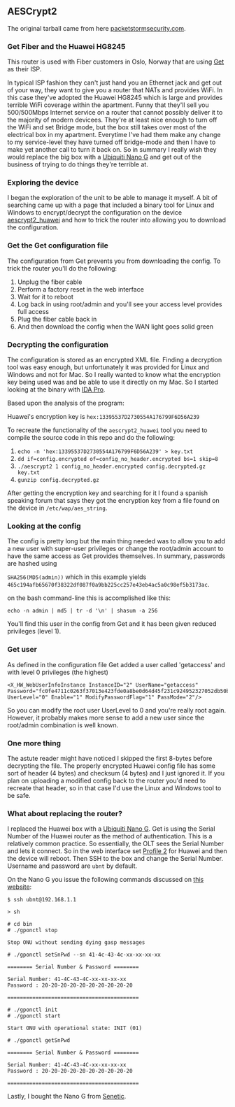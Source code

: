 ## AESCrypt2

The original tarball came from here [packetstormsecurity.com][2].

### Get Fiber and the Huawei HG8245

This router is used with Fiber customers in Oslo, Norway that are using        [Get][3] as their ISP.

In typical ISP fashion they can't just hand you an Ethernet jack and get out of your way, they want to give you a router that NATs and provides WiFi. In this case they've adopted the Huawei HG8245 which is large and provides terrible WiFi coverage within the apartment. Funny that they'll sell you 500/500Mbps Internet service on a router that cannot possibly deliver it to the majority of modern devicees. They're at least nice enough to turn off the WiFi and set Bridge mode, but the box still takes over most of the electrical box in my apartment. Everytime I've had them make any change to my service-level they have turned off bridge-mode and then I have to make yet another call to turn it back on. So in summary I really wish they would replace the big box with a [Ubiquiti Nano G][4] and get out of the business of trying to do things they're terrible at.

### Exploring the device

I began the exploration of the unit to be able to manage it myself. A bit of searching came up with a page that included a binary tool for Linux and Windows to encrypt/decrypt the configuration on the device [aescrypt2_huawei][1] and how to trick the router into allowing you to download the configuration. 

### Get the Get configuration file

The configuration from Get prevents you from downloading the config. To trick the router you'll do the following:

 1) Unplug the fiber cable
 2) Perform a factory reset in the web interface
 3) Wait for it to reboot
 4) Log back in using root/admin and you'll see your access level provides full access
 5) Plug the fiber cable back in 
 6) And then download the config when the WAN light goes solid green
 
### Decrypting the configuration

The configuration is stored as an encrypted XML file. Finding a decryption tool was easy enough, but unfortunately it was provided for Linux and Windows and not for Mac. So I really wanted to know what the encryption key being used was and be able to use it directly on my Mac. So I started looking at the binary with [IDA Pro][5].

Based upon the analysis of the program:
   
   Huawei's encryption key is `hex:13395537D2730554A176799F6D56A239`

To recreate the functionality of the `aescrypt2_huawei` tool you need to compile the source code in this repo and do the following:

   1) `echo -n 'hex:13395537D2730554A176799F6D56A239' > key.txt`
   2) `dd if=config.encrypted of=config_no_header.encrypted bs=1 skip=8`
   3) `./aescrypt2 1 config_no_header.encrypted config.decrypted.gz key.txt`
   4) `gunzip config.decrypted.gz`

After getting the encryption key and searching for it I found a spanish speaking forum that says they got the encryption key from a file found on the device in `/etc/wap/aes_string`.

### Looking at the config

The config is pretty long but the main thing needed was to allow you to add a new user with super-user privileges or change the root/admin account to have the same access as Get provides themselves. In summary, passwords are hashed using

`SHA256(MD5(admin))` which in this example yields  `465c194afb65670f38322df087f0a9bb225cc257e43eb4ac5a0c98ef5b3173ac`. 

on the bash command-line this is accomplished like this:

    echo -n admin | md5 | tr -d '\n' | shasum -a 256

You'll find this user in the config from Get and it has been given reduced privileges (level 1).

### Get user

As defined in the configuration file Get added a user called 'getaccess' and with level 0 privileges (the highest) 

    <X_HW_WebUserInfoInstance InstanceID="2" UserName="getaccess" Password="fc0fe4711c0263f37013e423fde0a8be0d64d45f231c924952327052db50b66f" UserLevel="0" Enable="1" ModifyPasswordFlag="1" PassMode="2"/>

So you can modify the root user UserLevel to 0 and you're really root again. However, it probably makes more sense to add a new user since the root/admin combination is well known.

### One more thing

The astute reader might have noticed I skipped the first 8-bytes before decrypting the file. The properly encrypted Huawei config file has some sort of header (4 bytes) and checksum (4 bytes) and I just ignored it. If you plan on uploading a modified config back to the router you'd need to recreate that header, so in that case I'd use the Linux and Windows tool to be safe. 

### What about replacing the router?

I replaced the Huawei box with a [Ubiquiti Nano G][6]. Get is using the Serial Number of the Huawei router as the method of authentication. This is a relatively common practice. So essentially, the OLT sees the Serial Number and lets it connect. So in the web interface set [Profile 2][9] for Huawei and then the device will reboot. Then SSH to the box and change the Serial Number. Username and password are `ubnt` by default.

On the Nano G you issue the following commands discussed on [this website][7]:

    $ ssh ubnt@192.168.1.1

    > sh

    # cd bin
    # ./gponctl stop

    Stop ONU without sending dying gasp messages

    # ./gponctl setSnPwd --sn 41-4c-43-4c-xx-xx-xx-xx

    ======== Serial Number & Password ========

    Serial Number: 41-4C-43-4C-xx-xx-xx-xx
    Password : 20-20-20-20-20-20-20-20-20-20

    ==========================================

    # ./gponctl init
    # ./gponctl start

    Start ONU with operational state: INIT (01)

    # ./gponctl getSnPwd

    ======== Serial Number & Password ========

    Serial Number: 41-4C-43-4C-xx-xx-xx-xx
    Password : 20-20-20-20-20-20-20-20-20-20

    ==========================================

Lastly, I bought the Nano G from [Senetic][8].



[1]: https://zedt.eu/tech/hardware/obtaining-administrator-access-huawei-hg8247h/
[2]: https://packetstormsecurity.com/files/35655/aescrypt2-1.0.tgz.html
[3]: https://www.get.no
[4]: https://www.ubnt.com/ufiber/ufiber-nano-g/
[5]: https://www.hex-rays.com
[6]: https://www.ubnt.com/ufiber/ufiber-nano-g/
[7]: https://blog.onedefence.com/changing-the-gpon-serial-on-the-ubiquiti-ufiber-nano-g-part-one
[8]: https://www.senetic.no/product/UF-NANO
[9]: https://help.ubnt.com/hc/en-us/articles/115009335068-UFiber-GPON-Supported-Third-Party-OLTs
